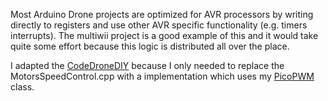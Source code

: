 
Most Arduino Drone projects are optimized for AVR processors by writing directly to registers and use other AVR specific functionality (e.g. timers interrupts). The multiwii project is a good example of this and it would take quite some effort because this logic is distributed all over the place.

I adapted the [CodeDroneDIY](https://github.com/liourej/CodeDroneDIY.git) because I only needed to replace the MotorsSpeedControl.cpp with a implementation which uses my [PicoPWM](https://pschatzmann.github.io/pico-arduino/doc/html/classpico__arduino_1_1_pico_p_w_m.html) class. 
